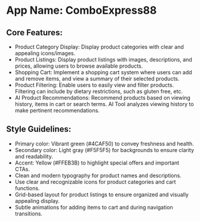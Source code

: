 # **App Name**: ComboExpress88

## Core Features:

- Product Category Display: Display product categories with clear and appealing icons/images.
- Product Listings: Display product listings with images, descriptions, and prices, allowing users to browse available products.
- Shopping Cart: Implement a shopping cart system where users can add and remove items, and view a summary of their selected products.
- Product Filtering: Enable users to easily view and filter products. Filtering can include by dietary restrictions, such as gluten free, etc.
- AI Product Recommendations: Recommend products based on viewing history, items in cart or search terms.  AI Tool analyzes viewing history to make pertinent recommendations.

## Style Guidelines:

- Primary color: Vibrant green (#4CAF50) to convey freshness and health.
- Secondary color: Light gray (#F5F5F5) for backgrounds to ensure clarity and readability.
- Accent: Yellow (#FFEB3B) to highlight special offers and important CTAs.
- Clean and modern typography for product names and descriptions.
- Use clear and recognizable icons for product categories and cart functions.
- Grid-based layout for product listings to ensure organized and visually appealing display.
- Subtle animations for adding items to cart and during navigation transitions.